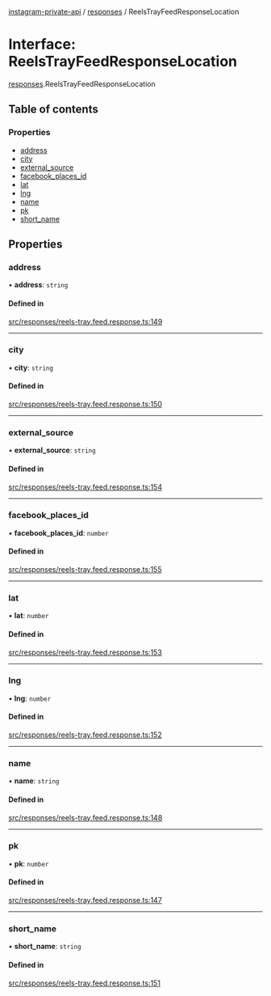 [instagram-private-api](../../README.md) / [responses](../../modules/responses.md) / ReelsTrayFeedResponseLocation

# Interface: ReelsTrayFeedResponseLocation

[responses](../../modules/responses.md).ReelsTrayFeedResponseLocation

## Table of contents

### Properties

- [address](ReelsTrayFeedResponseLocation.md#address)
- [city](ReelsTrayFeedResponseLocation.md#city)
- [external\_source](ReelsTrayFeedResponseLocation.md#external_source)
- [facebook\_places\_id](ReelsTrayFeedResponseLocation.md#facebook_places_id)
- [lat](ReelsTrayFeedResponseLocation.md#lat)
- [lng](ReelsTrayFeedResponseLocation.md#lng)
- [name](ReelsTrayFeedResponseLocation.md#name)
- [pk](ReelsTrayFeedResponseLocation.md#pk)
- [short\_name](ReelsTrayFeedResponseLocation.md#short_name)

## Properties

### address

• **address**: `string`

#### Defined in

[src/responses/reels-tray.feed.response.ts:149](https://github.com/Nerixyz/instagram-private-api/blob/b3351b9/src/responses/reels-tray.feed.response.ts#L149)

___

### city

• **city**: `string`

#### Defined in

[src/responses/reels-tray.feed.response.ts:150](https://github.com/Nerixyz/instagram-private-api/blob/b3351b9/src/responses/reels-tray.feed.response.ts#L150)

___

### external\_source

• **external\_source**: `string`

#### Defined in

[src/responses/reels-tray.feed.response.ts:154](https://github.com/Nerixyz/instagram-private-api/blob/b3351b9/src/responses/reels-tray.feed.response.ts#L154)

___

### facebook\_places\_id

• **facebook\_places\_id**: `number`

#### Defined in

[src/responses/reels-tray.feed.response.ts:155](https://github.com/Nerixyz/instagram-private-api/blob/b3351b9/src/responses/reels-tray.feed.response.ts#L155)

___

### lat

• **lat**: `number`

#### Defined in

[src/responses/reels-tray.feed.response.ts:153](https://github.com/Nerixyz/instagram-private-api/blob/b3351b9/src/responses/reels-tray.feed.response.ts#L153)

___

### lng

• **lng**: `number`

#### Defined in

[src/responses/reels-tray.feed.response.ts:152](https://github.com/Nerixyz/instagram-private-api/blob/b3351b9/src/responses/reels-tray.feed.response.ts#L152)

___

### name

• **name**: `string`

#### Defined in

[src/responses/reels-tray.feed.response.ts:148](https://github.com/Nerixyz/instagram-private-api/blob/b3351b9/src/responses/reels-tray.feed.response.ts#L148)

___

### pk

• **pk**: `number`

#### Defined in

[src/responses/reels-tray.feed.response.ts:147](https://github.com/Nerixyz/instagram-private-api/blob/b3351b9/src/responses/reels-tray.feed.response.ts#L147)

___

### short\_name

• **short\_name**: `string`

#### Defined in

[src/responses/reels-tray.feed.response.ts:151](https://github.com/Nerixyz/instagram-private-api/blob/b3351b9/src/responses/reels-tray.feed.response.ts#L151)
